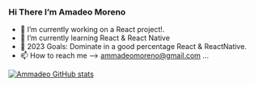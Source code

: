 ### Hi There I’m Amadeo Moreno
- 🔭 I’m currently working on a React project!.
- 🌱 I’m currently learning React & React Native
- 🥅 2023 Goals: Dominate in a good percentage React & ReactNative.
- 📫 How to reach me --> ammadeomoreno@gmail.com ...



[![Ammadeo GitHub stats](https://github-readme-stats.vercel.app/api?username=amma2win)](https://github.com/amma2win/github-readme-stats)

<!---
amma2win/amma2win is a ✨ special ✨ repository because its `README.md` (this file) appears on your GitHub profile.
You can click the Preview link to take a look at your changes.
--->
